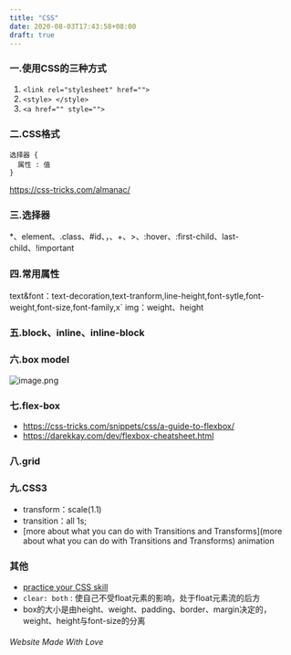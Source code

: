 ```yaml
---
title: "CSS"
date: 2020-08-03T17:43:58+08:00
draft: true
---
```


### 一.使用CSS的三种方式

1. `<link rel="stylesheet" href="">`
2. `<style> </style>`
3. `<a href="" style="">`

### 二.CSS格式
```
选择器 {
  属性 : 值
}
```
https://css-tricks.com/almanac/

### 三.选择器
*、element、.class、#id、，、+、>、:hover、:first-child、last-child、!important

### 四.常用属性
text&font：text-decoration,text-tranform,line-height,font-sytle,font-weight,font-size,font-family,x`
img：weight、height

### 五.block、inline、inline-block

### 六.box model
![image.png](https://upload-images.jianshu.io/upload_images/10432256-6ea3c223c53f84a0.png?imageMogr2/auto-orient/strip%7CimageView2/2/w/1240)

### 七.flex-box
- https://css-tricks.com/snippets/css/a-guide-to-flexbox/
- https://darekkay.com/dev/flexbox-cheatsheet.html
### 八.grid

### 九.CSS3
- transform：scale(1.1)
- transition：all 1s;
- [more about what you can do with Transitions and Transforms](more about what you can do with Transitions and Transforms)
animation
### 其他
- [practice your CSS skill](https://www.freecodecamp.org/learn/responsive-web-design/basic-css/)
- `clear: both` : 使自己不受float元素的影响，处于float元素流的后方
- box的大小是由height、weight、padding、border、margin决定的，weight、height与font-size的分离

###### Website Made With Love

